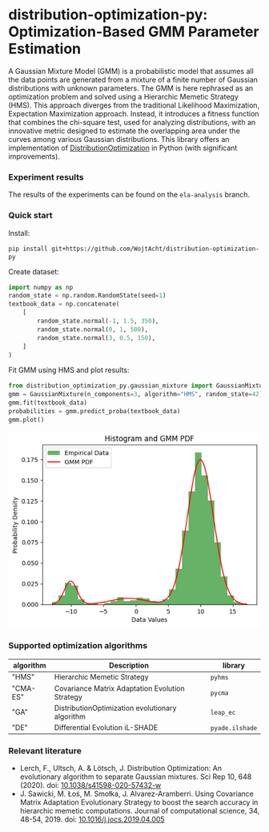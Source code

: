 # distribution-optimization-py: Optimization-Based GMM Parameter Estimation

A Gaussian Mixture Model (GMM) is a probabilistic model that assumes all the data points are generated from a mixture of a finite number of Gaussian distributions with unknown parameters. The GMM is here rephrased as an optimization problem and solved using a Hierarchic Memetic Strategy (HMS). This approach diverges from the traditional Likelihood Maximization, Expectation Maximization approach. Instead, it introduces a fitness function that combines the chi-square test, used for analyzing distributions, with an innovative metric designed to estimate the overlapping area under the curves among various Gaussian distributions. This library offers an implementation of [DistributionOptimization](https://cran.r-project.org/web/packages/DistributionOptimization/index.html) in Python (with significant improvements).

### Experiment results

The results of the experiments can be found on the `ela-analysis` branch.

### Quick start
Install:

```
pip install git+https://github.com/WojtAcht/distribution-optimization-py
```

Create dataset:

```python
import numpy as np
random_state = np.random.RandomState(seed=1)
textbook_data = np.concatenate(
    [
        random_state.normal(-1, 1.5, 350),
        random_state.normal(0, 1, 500),
        random_state.normal(3, 0.5, 150),
    ]
)
```

Fit GMM using HMS and plot results:

```python
from distribution_optimization_py.gaussian_mixture import GaussianMixture
gmm = GaussianMixture(n_components=3, algorithm="HMS", random_state=42)
gmm.fit(textbook_data)
probabilities = gmm.predict_proba(textbook_data)
gmm.plot()
```

![GMM Plot](images/plot.png)

### Supported optimization algorithms

| algorithm | Description                                                  | library   |
|-----------|--------------------------------------------------------------|-----------|
| "HMS"     | Hierarchic Memetic Strategy                                  | `pyhms`   |
| "CMA-ES"  | Covariance Matrix Adaptation Evolution Strategy              | `pycma`   |
| "GA"      | DistributionOptimization evolutionary algorithm              | `leap_ec` |
| "DE"    | Differential Evolution iL-SHADE                                | `pyade.ilshade` |

### Relevant literature
- Lerch, F., Ultsch, A. & Lötsch, J. Distribution Optimization: An evolutionary algorithm to separate Gaussian mixtures. Sci Rep 10, 648 (2020). doi: [10.1038/s41598-020-57432-w](https://doi.org/10.1038/s41598-020-57432-w)
- J. Sawicki, M. Łoś, M. Smołka, J. Alvarez-Aramberri. Using Covariance Matrix Adaptation Evolutionary Strategy to boost the search accuracy in hierarchic memetic computations. Journal of computational science, 34, 48-54, 2019. doi: [10.1016/j.jocs.2019.04.005](https://doi.org/10.1016/j.jocs.2019.04.005)
